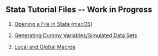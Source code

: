 ## Stata Tutorial Files -- Work in Progress

1) [Opening a File in Stata (macOS)](https://pjakiela.github.io/stata/mod1.html)

2) [Generating Dummy Variables/Simulated Data Sets](https://pjakiela.github.io/stata/variablesMod.html)

3) [Local and Global Macros](https://pjakiela.github.io/stata/macroMod.html)

